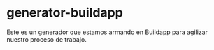 # generator-buildapp
Este es un generador que estamos armando en Buildapp para agilizar nuestro proceso de trabajo.
